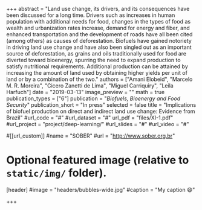 +++
abstract = "Land use change, its drivers, and its consequences have been discussed for a long time. Drivers such as increases in human population with additional needs for food, changes in the types of food as wealth and urbanization rates increase, demand for energy and fiber, and enhanced transportation and the development of roads have all been cited (among others) as causes of deforestation. Biofuels have gained notoriety in driving land use change and have also been singled out as an important source of deforestation, as grains and oils traditionally used for food are diverted toward bioenergy, spurring the need to expand production to satisfy nutritional requirements. Additional production can be attained by increasing the amount of land used by obtaining higher yields per unit of land or by a combination of the two."
authors = ["Amani Elobeid", "Marcelo M. R. Moreira", "Cicero Zanetti de Lima", "Miguel Carriquiry", "Leila Harfuch"]
date = "2019-03-13"
image_preview = ""
math = true
publication_types = ["6"]
publication = "*Biofuels, Bioenergy and Food Security*"
publication_short = "In press"
selected = false
title = "Implications of biofuel production on direct and indirect land use change: Evidence from Brazil"
#url_code = "#"
#url_dataset = "#"
url_pdf = "files/XI-1.pdf"
#url_project = "project/deep-learning/"
#url_slides = "#"
#url_video = "#"

#[[url_custom]]
#name = "SOBER"
#url = "http://www.sober.org.br"

# Optional featured image (relative to `static/img/` folder).
[header]
#image = "headers/bubbles-wide.jpg"
#caption = "My caption :smile:"

+++
